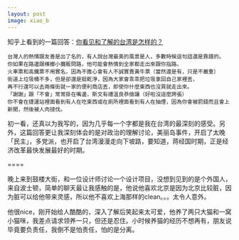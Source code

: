 ```yaml
---
layout: post
image: xiao_b
---
```


知乎上看到的一篇回答：[你看见和了解的台湾是怎样的？](https://www.zhihu.com/question/37095367#answer-35910440)

```
台灣人的熱情跟友善是出了名的，有人說台灣最美的風景是人，多數時候這句話還是靠譜的。
你如果在路邊跟檳榔小攤販問路，他可能會熱情到全家都走出來跟你指路。
火車票和高鐵票不用實名，因為不擔心會有人不誠實賣黃牛票（當然還是有，只是不嚴重）
街道上垃圾桶不多，但是卻還是挺乾淨，因為大家會乖乖把垃圾拿回自己家裡丟，
再不行還可以去兩條街就一家的便利商店丟，即使你什麼東西也沒買就走出來。
「謝謝」跟「不會」常常掛在嘴邊，斯文有禮溫良恭儉讓（好啦沒這麼誇張）
你不會在捷運站裡面看到有人在吃東西或在廁所裡面看到有人在抽煙，因為你會被罰錢而且會上新聞，然後被人肉撻伐。
```

初一看，还真以为我写的，因为几乎每一个字都是我在台湾的最深刻的感受。另外，这篇回答更让我深刻体会的是对政治的理解讨论，美丽岛事件，开启了太晚「民主」，多党派，也开启了台湾漫漫走向下坡路，要知道，蒋经国时期，正是经济改革最快发展最好的时期。

====

晚上来到鼓楼大街，和一位设计师讨论一个设计项目，没想到见到的是个外国人，来自波士顿，简单的聊天最让我感触的是，他说他喜欢北京是因为北京比较脏，因为脏可以给他带来灵感，所以他不喜欢上海那样的clean。。。太令人意外。

他很nice，刚开始给人酷酷的，深入了解后笑起来太可爱，他养了两只大猫和一窝小猫咪，我差点请求领养一只，但还是忍住。小时候养猫的经历不想再有，朋友说毕竟要负责任，我倒不是怕责任，怕的是分离。